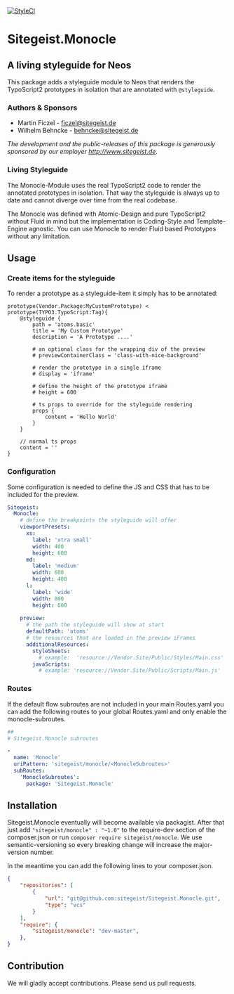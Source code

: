 [![StyleCI](https://styleci.io/repos/56759262/shield?style=flat)](https://styleci.io/repos/56759262)

# Sitegeist.Monocle

## A living styleguide for Neos

This package adds a styleguide module to Neos that renders the
TypoScript2 prototypes in isolation that are annotated with `@styleguide`.

### Authors & Sponsors

* Martin Ficzel - ficzel@sitegeist.de
* Wilhelm Behncke - behncke@sitegeist.de

*The development and the public-releases of this package is generously sponsored
by our employer http://www.sitegeist.de.*

### Living Styleguide

The Monocle-Module uses the real TypoScript2 code to render the annotated
prototypes in isolation. That way the styleguide is always up to date and cannot
diverge over time from the real codebase.

The Monocle was defined with Atomic-Design and pure TypoScript2 without Fluid in
mind but the implementation is Coding-Style and Template-Engine agnostic. You can
use Monocle to render Fluid based Prototypes without any limitation.

## Usage

### Create items for the styleguide

To render a prototype as a styleguide-item it simply has to be annotated:

```
prototype(Vendor.Package:MyCustomPrototype) < prototype(TYPO3.TypoScript:Tag){
    @styleguide {
        path = 'atoms.basic'
        title = 'My Custom Prototype'
        description = 'A Prototype ....'

        # an optional class for the wrapping div of the preview
        # previewContainerClass = 'class-with-nice-background'

        # render the prototype in a single iframe
        # display = 'iframe'

        # define the height of the prototype iframe
        # height = 600

        # ts props to override for the styleguide rendering
        props {
            content = 'Hello World'
        }
    }

    // normal ts props
    content = ''
}
```

### Configuration

Some configuration is needed to define the JS and CSS that has to be included for the preview.

```YAML
Sitegeist:
  Monocle:
    # define the breakpoints the styleguide will offer
    viewportPresets:
      xs:
        label: 'xtra small'
        width: 400
        height: 600
      md:
        label: 'medium'
        width: 600
        height: 400
      l:
        label: 'wide'
        width: 800
        height: 600
    
    preview:
      # the path the styleguide will show at start    
      defaultPath: 'atoms'
      # the resources that are loaded in the preview iFrames 
      additionalResources:
        styleSheets:
          # example:  'resource://Vendor.Site/Public/Styles/Main.css'
        javaScripts:
          # example: 'resource://Vendor.Site/Public/Scripts/Main.js'
```

### Routes

If the default flow subroutes are not included in your main Routes.yaml you can add the following
routes to your global Routes.yaml and only enable the monocle-subroutes.

```YAML
##
# Sitegeist.Monocle subroutes

-
  name: 'Monocle'
  uriPattern: 'sitegeist/monocle/<MonocleSubroutes>'
  subRoutes:
    'MonocleSubroutes':
      package: 'Sitegeist.Monocle'
```


## Installation

Sitegeist.Monocle eventually will become available via packagist. After that just add `"sitegeist/monocle" : "~1.0"` to the require-dev section of the composer.json or run `composer require sitegeist/monocle`. We use semantic-versioning so every breaking change will increase the major-version number.

In the meantime you can add the following lines to your composer.json.

```JSON
{
    "repositories": [
        {
            "url": "git@github.com:sitegeist/Sitegeist.Monocle.git",
            "type": "vcs"
        }
    ],
    "require": {
        "sitegeist/monocle": "dev-master",
    },
}
``` 

## Contribution

We will gladly accept contributions. Please send us pull requests.
